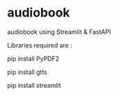 # audiobook
audiobook using Streamlit &amp; FastAPI

Libraries required are :

pip install PyPDF2

pip install gtts

pip install streamlit
